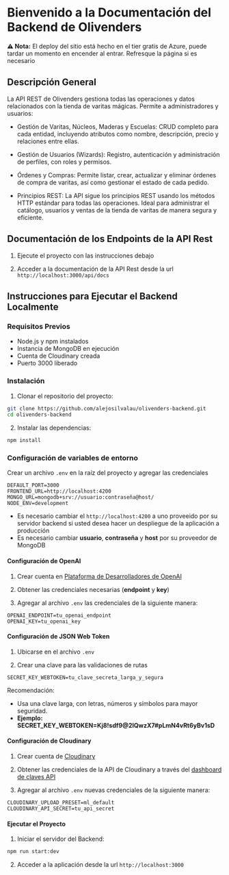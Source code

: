 # Bienvenido a la Documentación del Backend de Olivenders

**⚠️ Nota:** El deploy del sitio está hecho en el tier gratis de Azure, puede tardar un momento en encender al entrar. Refresque la página si es necesario

## Descripción General

La API REST de Olivenders gestiona todas las operaciones y datos relacionados con la tienda de varitas mágicas. Permite a administradores y usuarios:

- Gestión de Varitas, Núcleos, Maderas y Escuelas: CRUD completo para cada entidad, incluyendo atributos como nombre, descripción, precio y relaciones entre ellas.

- Gestión de Usuarios (Wizards): Registro, autenticación y administración de perfiles, con roles y permisos.

- Órdenes y Compras: Permite listar, crear, actualizar y eliminar órdenes de compra de varitas, así como gestionar el estado de cada pedido.

- Principios REST: La API sigue los principios REST usando los métodos HTTP estándar para todas las operaciones.
  Ideal para administrar el catálogo, usuarios y ventas de la tienda de varitas de manera segura y eficiente.

## Documentación de los Endpoints de la API Rest

1. Ejecute el proyecto con las instrucciones debajo

2. Acceder a la documentación de la API Rest desde la url `http://localhost:3000/api/docs`

## Instrucciones para Ejecutar el Backend Localmente

### Requisitos Previos

- Node.js y npm instalados
- Instancia de MongoDB en ejecución
- Cuenta de Cloudinary creada
- Puerto 3000 liberado

### Instalación

1. Clonar el repositorio del proyecto:

```bash
git clone https://github.com/alejosilvalau/olivenders-backend.git
cd olivenders-backend
```

2. Instalar las dependencias:

```bash
npm install
```

### Configuración de variables de entorno

Crear un archivo `.env` en la raíz del proyecto y agregar las credenciales

```env
DEFAULT_PORT=3000
FRONTEND_URL=http://localhost:4200
MONGO_URL=mongodb+srv://usuario:contraseña@host/
NODE_ENV=development
```

- Es necesario cambiar el `http://localhost:4200` a uno proveeido por su servidor backend si usted desea hacer un despliegue de la aplicación a producción
- Es necesario cambiar **usuario**, **contraseña** y **host** por su proveedor de MongoDB

#### Configuración de OpenAI

1. Crear cuenta en [Plataforma de Desarrolladores de OpenAI](https://platform.openai.com/docs/overview)

2. Obtener las credenciales necesarias (**endpoint** y **key**)

3. Agregar al archivo `.env` las credenciales de la siguiente manera:

```env
OPENAI_ENDPOINT=tu_openai_endpoint
OPENAI_KEY=tu_openai_key
```

#### Configuración de JSON Web Token

1. Ubicarse en el archivo `.env`

2. Crear una clave para las validaciones de rutas

```env
SECRET_KEY_WEBTOKEN=tu_clave_secreta_larga_y_segura
```

Recomendación:

- Usa una clave larga, con letras, números y símbolos para mayor seguridad.
- **Ejemplo: SECRET_KEY_WEBTOKEN=Kj8!sdf9@2lQwzX7#pLmN4vRt6yBv1sD**

#### Configuración de Cloudinary

1. Crear cuenta de [Cloudinary](https://cloudinary.com/)

2. Obtener las credenciales de la API de Cloudinary a través del [dashboard de claves API](https://cloudinary.com/documentation/developer_onboarding_faq_find_credentials)

3. Agregar al archivo `.env` nuevas credenciales de la siguiente manera:

```env
CLOUDINARY_UPLOAD_PRESET=ml_default
CLOUDINARY_API_SECRET=tu_api_secret
```

#### Ejecutar el Proyecto

1. Iniciar el servidor del Backend:

```bash
npm run start:dev
```

2. Acceder a la aplicación desde la url `http://localhost:3000`
